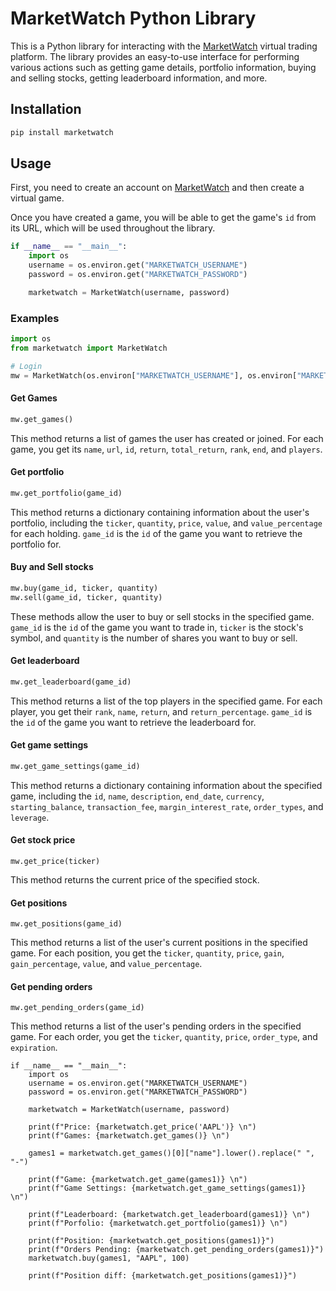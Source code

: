 # MarketWatch Python Library

This is a Python library for interacting with the [MarketWatch](https://www.marketwatch.com/) virtual trading platform. The library provides an easy-to-use interface for performing various actions such as getting game details, portfolio information, buying and selling stocks, getting leaderboard information, and more.

## Installation

```python
pip install marketwatch
```

## Usage

First, you need to create an account on [MarketWatch](https://www.marketwatch.com/) and then create a virtual game.

Once you have created a game, you will be able to get the game's `id` from its URL, which will be used throughout the library.

```python
if __name__ == "__main__":
    import os
    username = os.environ.get("MARKETWATCH_USERNAME")
    password = os.environ.get("MARKETWATCH_PASSWORD")

    marketwatch = MarketWatch(username, password)
```

### Examples

```python
import os
from marketwatch import MarketWatch
```

```python
# Login
mw = MarketWatch(os.environ["MARKETWATCH_USERNAME"], os.environ["MARKETWATCH_PASSWORD"])
```

#### Get Games

```python
mw.get_games()
```

This method returns a list of games the user has created or joined. For each game, you get its `name`, `url`, `id`, `return`, `total_return`, `rank`, `end`, and `players`.

#### Get portfolio

```python
mw.get_portfolio(game_id)
```

This method returns a dictionary containing information about the user's portfolio, including the `ticker`, `quantity`, `price`, `value`, and `value_percentage` for each holding. `game_id` is the `id` of the game you want to retrieve the portfolio for.

#### Buy and Sell stocks

```python
mw.buy(game_id, ticker, quantity)
mw.sell(game_id, ticker, quantity)
```

These methods allow the user to buy or sell stocks in the specified game. `game_id` is the `id` of the game you want to trade in, `ticker` is the stock's symbol, and `quantity` is the number of shares you want to buy or sell.

#### Get leaderboard

```python
mw.get_leaderboard(game_id)
```

This method returns a list of the top players in the specified game. For each player, you get their `rank`, `name`, `return`, and `return_percentage`. `game_id` is the `id` of the game you want to retrieve the leaderboard for.

#### Get game settings

```python
mw.get_game_settings(game_id)
```

This method returns a dictionary containing information about the specified game, including the `id`, `name`, `description`, `end_date`, `currency`, `starting_balance`, `transaction_fee`, `margin_interest_rate`, `order_types`, and `leverage`.

#### Get stock price

```
mw.get_price(ticker)
```

This method returns the current price of the specified stock.

#### Get positions

```mw.get_positions(game_id)```

This method returns a list of the user's current positions in the specified game. For each position, you get the `ticker`, `quantity`, `price`, `gain`, `gain_percentage`, `value`, and `value_percentage`.

#### Get pending orders

```mw.get_pending_orders(game_id)```

This method returns a list of the user's pending orders in the specified game. For each order, you get the `ticker`, `quantity`, `price`, `order_type`, and `expiration`.


```
if __name__ == "__main__":
    import os
    username = os.environ.get("MARKETWATCH_USERNAME")
    password = os.environ.get("MARKETWATCH_PASSWORD")

    marketwatch = MarketWatch(username, password)

    print(f"Price: {marketwatch.get_price('AAPL')} \n")
    print(f"Games: {marketwatch.get_games()} \n")

    games1 = marketwatch.get_games()[0]["name"].lower().replace(" ", "-")

    print(f"Game: {marketwatch.get_game(games1)} \n")
    print(f"Game Settings: {marketwatch.get_game_settings(games1)} \n")

    print(f"Leaderboard: {marketwatch.get_leaderboard(games1)} \n")
    print(f"Porfolio: {marketwatch.get_portfolio(games1)} \n")

    print(f"Position: {marketwatch.get_positions(games1)}")
    print(f"Orders Pending: {marketwatch.get_pending_orders(games1)}")
    marketwatch.buy(games1, "AAPL", 100)

    print(f"Position diff: {marketwatch.get_positions(games1)}")
```